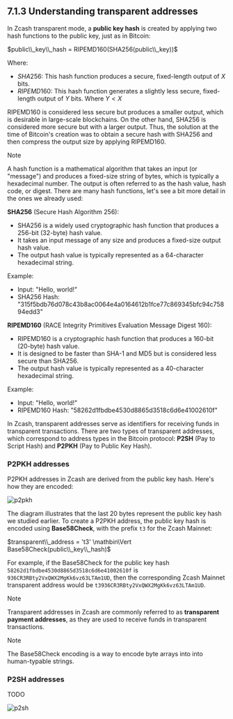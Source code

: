 ## 7.1.3 Understanding transparent addresses

In Zcash transparent mode, a **public key hash** is created by applying two hash functions to the public key, just as in Bitcoin:

$public\\_key\\_hash = RIPEMD160(SHA256(public\\_key))$

Where:

- $SHA256$: This hash function produces a secure, fixed-length output of $X$ bits.
- $RIPEMD160$: This hash function generates a slightly less secure, fixed-length output of $Y$ bits. Where $Y < X$

RIPEMD160 is considered less secure but produces a smaller output, which is desirable in large-scale blockchains. On the other hand, SHA256 is considered more secure but with a larger output. Thus, the solution at the time of Bitcoin's creation was to obtain a secure hash with SHA256 and then compress the output size by applying RIPEMD160.

> [!NOTE]
> A hash function is a mathematical algorithm that takes an input (or "message") and produces a fixed-size string of bytes, which is typically a hexadecimal number. The output is often referred to as the hash value, hash code, or digest. There are many hash functions, let's see a bit more detail in the ones we already used: 
> 
> **SHA256** (Secure Hash Algorithm 256):
> 
> - SHA256 is a widely used cryptographic hash function that produces a 256-bit (32-byte) hash value.
> - It takes an input message of any size and produces a fixed-size output hash value.
> - The output hash value is typically represented as a 64-character hexadecimal string.
> 
> Example:
> - Input: "Hello, world!"
> - SHA256 Hash: "315f5bdb76d078c43b8ac0064e4a0164612b1fce77c869345bfc94c75894edd3"
>
> **RIPEMD160** (RACE Integrity Primitives Evaluation Message Digest 160):
>
>- RIPEMD160 is a cryptographic hash function that produces a 160-bit (20-byte) hash value.
>- It is designed to be faster than SHA-1 and MD5 but is considered less secure than SHA256.
>- The output hash value is typically represented as a 40-character hexadecimal string.
>
> Example:
> - Input: "Hello, world!"
> - RIPEMD160 Hash: "58262d1fbdbe4530d8865d3518c6d6e41002610f"

In Zcash, transparent addresses serve as identifiers for receiving funds in transparent transactions. There are two types of transparent addresses, which correspond to address types in the Bitcoin protocol: **P2SH** (Pay to Script Hash) and **P2PKH** (Pay to Public Key Hash).

### P2PKH addresses

P2PKH addresses in Zcash are derived from the public key hash. Here's how they are encoded:

![p2pkh](https://github.com/oxarbitrage/my-first-zcash-chapter-7/assets/21685097/4741f524-c1f1-4bf8-8153-a9168941c466)

The diagram illustrates that the last 20 bytes represent the public key hash we studied earlier. To create a P2PKH address, the public key hash is encoded using **Base58Check**, with the prefix `t3` for the Zcash Mainnet:

$transparent\\_address = 't3' \mathbin\Vert Base58Check(public\\_key\\_hash)$

For example, if the Base58Check for the public key hash `58262d1fbdbe4530d8865d3518c6d6e41002610f` is `936CR3RBty2VxQWX2MgKk6vz63LTAm1UD`, then the corresponding Zcash Mainnet transparent address would be `t3936CR3RBty2VxQWX2MgKk6vz63LTAm1UD`.

> [!NOTE]
> Transparent addresses in Zcash are commonly referred to as **transparent payment addresses**, as they are used to receive funds in transparent transactions.

> [!NOTE]
> The Base58Check encoding is a way to encode byte arrays into into human-typable strings.

### P2SH addresses

TODO

![p2sh](https://github.com/oxarbitrage/my-first-zcash-chapter-7/assets/21685097/c06d614f-690c-4e3c-8cb6-b55fa4ed63d0)



